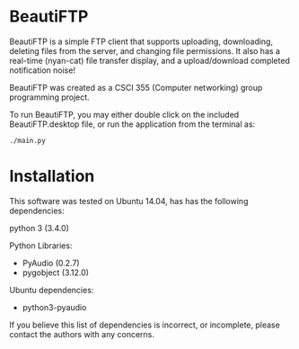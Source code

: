 BeautiFTP
=========

BeautiFTP is a simple FTP client that supports uploading, downloading, deleting files from the server, and changing file permissions. It also has a real-time (nyan-cat) file transfer display, and a upload/download completed notification noise!

BeautiFTP was created as a CSCI 355 (Computer networking) group programming project.

To run BeautiFTP, you may either double click on the included BeautiFTP.desktop file, or run the application from the terminal as:

    ./main.py

Installation
============

This software was tested on Ubuntu 14.04, has has the following dependencies:

python 3  (3.4.0)

Python Libraries:
   * PyAudio (0.2.7)
   * pygobject (3.12.0)

Ubuntu dependencies:
   * python3-pyaudio

If you believe this list of dependencies is incorrect, or incomplete, please contact the authors with any 
concerns.

